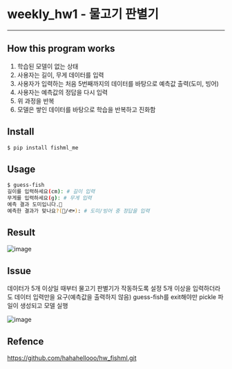 # weekly_hw1 - 물고기 판별기
***

## How this program works
1. 학습된 모델이 없는 상태
2. 사용자는 길이, 무게 데이터를 입력
3. 사용자가 입력하는 처음 5번째까지의 데이터를 바탕으로 예측값 출력(도미, 빙어)
4. 사용자는 예측값의 정답을 다시 입력
5. 위 과정을 반복
6. 모델은 쌓인 데이터를 바탕으로 학습을 반복하고 진화함

## Install
```bash
$ pip install fishml_me 
```

## Usage
```bash
$ guess-fish
길이를 입력하세요(cm): # 길이 입력
무게를 입력하세요(g): # 무게 입력
예측 결과 도미입니다.🐠 
예측한 결과가 맞나요?(🐠/🐟): # 도미/빙어 중 정답을 입력
```

## Result
![image](https://github.com/user-attachments/assets/e1910049-cc4a-4643-97f2-cd18dd023500)

## Issue

데이터가 5개 이상일 때부터 물고기 판별기가 작동하도록 설정
5개 이상을 입력하더라도 데이터 입력만을 요구(예측값을 출력하지 않음)
guess-fish를 exit해야만 pickle 파일이 생성되고 모델 실행

![image](https://github.com/user-attachments/assets/50ba4e2f-2f3e-4269-b21c-ebf55df6954a)

## Refence
https://github.com/hahahellooo/hw_fishml.git
